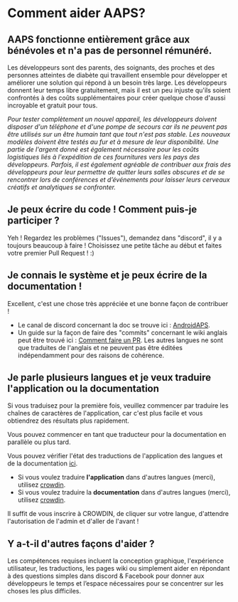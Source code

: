 # Comment aider AAPS?

## AAPS fonctionne entièrement grâce aux bénévoles et n'a pas de personnel rémunéré.

Les développeurs sont des parents, des soignants, des proches et des personnes atteintes de diabète qui travaillent ensemble pour développer et améliorer une solution qui répond à un besoin très large. Les développeurs donnent leur temps libre gratuitement, mais il est un peu injuste qu'ils soient confrontés à des coûts supplémentaires pour créer quelque chose d'aussi incroyable et gratuit pour tous.

*Pour tester complètement un nouvel appareil, les développeurs doivent disposer d'un téléphone et d'une pompe de secours car ils ne peuvent pas être utilisés sur un être humain tant que tout n'est pas stable. Les nouveaux modèles doivent être testés au fur et à mesure de leur disponibilité. Une partie de l'argent donné est également nécessaire pour les coûts logistiques liés à l'expédition de ces fournitures vers les pays des développeurs. Parfois, il est également agréable de contribuer aux frais des développeurs pour leur permettre de quitter leurs salles obscures et de se rencontrer lors de conférences et d’événements pour laisser leurs cerveaux créatifs et analytiques se confronter.*

## Je peux écrire du code ! Comment puis-je participer ?

Yeh ! Regardez les problèmes ("Issues"), demandez dans "discord", il y a toujours beaucoup à faire ! Choisissez une petite tâche au début et faites votre premier Pull Request ! :)

## Je connais le système et je peux écrire de la documentation !

Excellent, c'est une chose très appréciée et une bonne façon de contribuer !

* Le canal de discord concernant la doc se trouve ici : [AndroidAPS](https://discord.gg/4fQUWHZ4Mw). 
* Un guide sur la façon de faire des "commits" concernant le wiki anglais peut être trouvé ici : [Comment faire un PR](../make-a-PR.md). Les autres langues ne sont que traduites de l'anglais et ne peuvent pas être éditées indépendamment pour des raisons de cohérence.

## Je parle plusieurs langues et je veux traduire l'application ou la documentation

Si vous traduisez pour la première fois, veuillez commencer par traduire les chaînes de caractères de l'application, car c'est plus facile et vous obtiendrez des résultats plus rapidement.

Vous pouvez commencer en tant que traducteur pour la documentation en parallèle ou plus tard.

Vous pouvez vérifier l'état des traductions de l'application des langues et de la documentation [ici](../Administration/stateTranslations.md).

* Si vous voulez traduire **l'application** dans d'autres langues (merci), utilisez [crowdin](https://crowdin.com/project/androidaps).
* Si vous voulez traduire la **documentation** dans d'autres langues (merci), utilisez [crowdin](https://crowdin.com/project/androidapsdocs). 

Il suffit de vous inscrire à CROWDIN, de cliquer sur votre langue, d'attendre l'autorisation de l'admin et d'aller de l'avant !

## Y a-t-il d'autres façons d'aider ?

Les compétences requises incluent la conception graphique, l'expérience utilisateur, les traductions, les pages wiki ou simplement aider en répondant à des questions simples dans discord & Facebook pour donner aux développeurs le temps et l’espace nécessaires pour se concentrer sur les choses les plus difficiles.